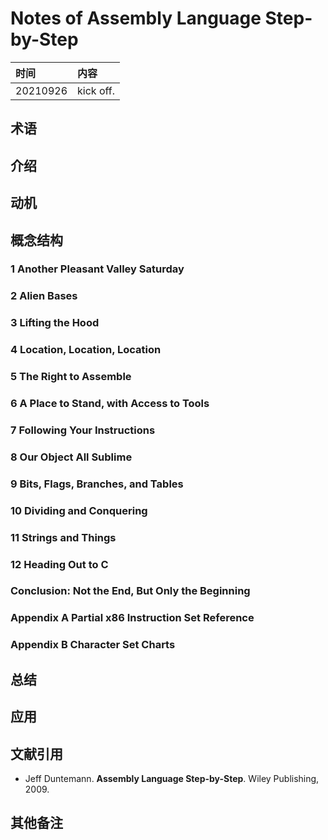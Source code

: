 # Notes of **Assembly Language Step-by-Step**


|时间|内容|
|:---|:---|
|20210926|kick off.|

## 术语

<!-- 记录阅读过程中出现的关键字及其简单的解释. -->

## 介绍

<!-- 描述书籍阐述观点的来源、拟解决的关键性问题和采用的方法论等. -->

## 动机

<!-- 描述阅读书籍的动机, 要达到什么目的等. -->

## 概念结构

<!-- 描述书籍的行文结构, 核心主题和子主题的内容结构和关系. -->

### 1 Another Pleasant Valley Saturday
### 2 Alien Bases
### 3 Lifting the Hood
### 4 Location, Location, Location
### 5 The Right to Assemble
### 6 A Place to Stand, with Access to Tools
### 7 Following Your Instructions
### 8 Our Object All Sublime
### 9 Bits, Flags, Branches, and Tables
### 10 Dividing and Conquering
### 11 Strings and Things
### 12 Heading Out to C
### Conclusion: Not the End, But Only the Beginning
### Appendix A Partial x86 Instruction Set Reference
### Appendix B Character Set Charts

## 总结

<!-- 概要记录书籍中如何解决关键性问题的. -->

## 应用

<!-- 记录如何使用书籍中方法论解决你自己的问题. -->

## 文献引用

<!-- 记录相关的和进一步阅读资料: 文献、网页链接等. -->

- Jeff Duntemann. **Assembly Language Step-by-Step**. Wiley Publishing, 2009.

## 其他备注